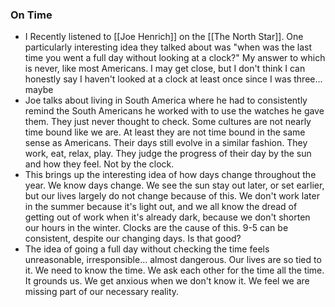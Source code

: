 ### On Time
- I Recently listened to [[Joe Henrich]] on the [[The North Star]]. One particularly interesting idea they talked about was "when was the last time you went a full day without looking at a clock?" My answer to which is never, like most Americans. I may get close, but I don't think I can honestly say I haven't looked at a clock at least once since I was three... maybe
- Joe talks about living in South America where he had to consistently remind the South Americans he worked with to use the watches he gave them. They just never thought to check. Some cultures are not nearly time bound like we are. At least they are not time bound in the same sense as Americans. Their days still evolve in a similar fashion. They work, eat, relax, play. They judge the progress of their day by the sun and how they feel. Not by the clock. 
- This brings up the interesting idea of how days change throughout the year. We know days change. We see the sun stay out later, or set earlier, but our lives largely do not change because of this. We don't work later in the summer because it's light out, and we all know the dread of getting out of work when it's already dark, because we don't shorten our hours in the winter. Clocks are the cause of this. 9-5 can be consistent, despite our changing days. Is that good?
- The idea of going a full day without checking the time feels unreasonable, irresponsible... almost dangerous. Our lives are so tied to it. We need to know the time. We ask each other for the time all the time. It grounds us. We get anxious when we don't know it. We feel we are missing part of our necessary reality. 
